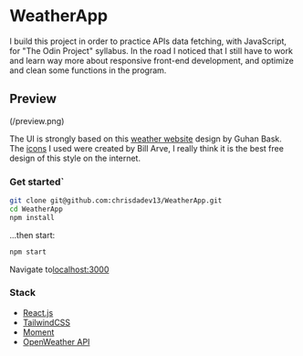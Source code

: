 # WeatherApp

I build this project in order to practice APIs data fetching, with JavaScript, for "The Odin Project" syllabus.
In the road I noticed that I still have to work and learn way more about responsive front-end development, and optimize and clean some functions in the program.

## Preview

(/preview.png)

The UI is strongly based on this [weather website](https://dribbble.com/shots/14628486-Forecast-Weather-Website-Design) design by Guhan Bask.
The [icons](https://www.figma.com/community/file/1126777451931792118) I used were created by Bill Arve, I really think it is the best free design of this style on the internet.

### Get started`

```bash
git clone git@github.com:chrisdadev13/WeatherApp.git
cd WeatherApp
npm install
```

...then start:

```bash
npm start
```

Navigate to[localhost:3000](http://localhost:3000/)

### Stack

- [React.js](https://es.reactjs.org/)
- [TailwindCSS](https://tailwindcss.com/)
- [Moment](https://momentjs.com/)
- [OpenWeather API](https://openweathermap.org/api)
